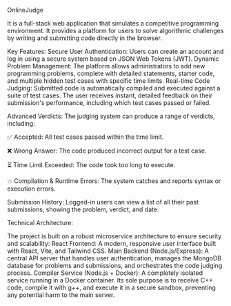 OnlineJudge

It is a full-stack web application that simulates a competitive programming environment. It provides a platform for users to solve algorithmic challenges by writing and submitting code directly in the browser.

Key Features:
Secure User Authentication: Users can create an account and log in using a secure system based on JSON Web Tokens (JWT).
Dynamic Problem Management: The platform allows administrators to add new programming problems, complete with detailed statements, starter code, and multiple hidden test cases with specific time limits.
Real-time Code Judging: Submitted code is automatically compiled and executed against a suite of test cases. The user receives instant, detailed feedback on their submission's performance, including which test cases passed or failed.

Advanced Verdicts: The judging system can produce a range of verdicts, including:

✅ Accepted: All test cases passed within the time limit.

❌ Wrong Answer: The code produced incorrect output for a test case.

⏳ Time Limit Exceeded: The code took too long to execute.

💥 Compilation & Runtime Errors: The system catches and reports syntax or execution errors.

Submission History: Logged-in users can view a list of all their past submissions, showing the problem, verdict, and date.

Technical Architecture:

The project is built on a robust microservice architecture to ensure security and scalability:
React Frontend: A modern, responsive user interface built with React, Vite, and Tailwind CSS.
Main Backend (Node.js/Express): A central API server that handles user authentication, manages the MongoDB database for problems and submissions, and orchestrates the code judging process.
Compiler Service (Node.js + Docker): A completely isolated service running in a Docker container. Its sole purpose is to receive C++ code, compile it with g++, and execute it in a secure sandbox, preventing any potential harm to the main server.
